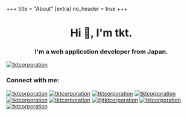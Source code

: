 +++
title = "About"
[extra]
no_header = true
+++

<h1 align="center">Hi 👋, I'm tkt.</h1>
<h3 align="center">I'm a web application developer from Japan.</h3>

<p align="left"> <a href="https://twitter.com/tktcorporation" target="blank"><img src="https://img.shields.io/twitter/follow/tktcorporation?logo=twitter&style=for-the-badge" alt="tktcorporation" /></a> </p>

<h3 align="left">Connect with me:</h3>

<p>
<!-- <a href="https://lapras.com/public/BKFXEQC" target="blank"><img src="https://assets.lapras.com/static/assets/bundles/media/logo-symbol.5c8467f1.svg" alt="tktcorporation" class="icon white" /></a> -->
<a href="https://github.com/tktcorporation" target="blank"><img src="https://cdn.jsdelivr.net/npm/simple-icons@3.0.1/icons/github.svg" alt="tktcorporation" class="icon white" /></a>
<a href="https://twitter.com/tktcorporation" target="blank"><img src="https://cdn.jsdelivr.net/npm/simple-icons@3.0.1/icons/twitter.svg" alt="tktcorporation" class="icon white" /></a>
<a href="https://qiita.com/tktcorporation" target="blank"><img src="https://cdn.jsdelivr.net/npm/simple-icons@3.0.1/icons/qiita.svg" alt="tktcorporation" class="icon white" /></a>
<a href="https://zenn.dev/tktcorporation" target="blank"><img src="https://simpleicons.org/icons/zenn.svg" alt="tktcorporation" class="icon white" /></a>
<a href="https://stackoverflow.com/users/12852199" target="blank"><img src="https://cdn.jsdelivr.net/npm/simple-icons@3.0.1/icons/stackoverflow.svg" alt="tktcorporation" class="icon white" /></a>
<a href="https://instagram.com/tktcorporation" target="blank"><img src="https://cdn.jsdelivr.net/npm/simple-icons@3.0.1/icons/instagram.svg" alt="tktcorporation" class="icon white" /></a>
<a href="https://medium.com/@tktcorporation" target="blank"><img src="https://cdn.jsdelivr.net/npm/simple-icons@3.0.1/icons/medium.svg" alt="@tktcorporation" class="icon white" /></a>
<a href="https://dev.to/tktcorporation" target="blank"> <a href="https://dev.to/tktcorporation" target="blank"><img src="https://cdn.jsdelivr.net/npm/simple-icons@3.0.1/icons/dev-dot-to.svg" alt="tktcorporation" class="icon white" /></a>
<a href="https://linkedin.com/in/tktcorporation" target="blank"><img src="https://cdn.jsdelivr.net/npm/simple-icons@3.0.1/icons/linkedin.svg" alt="tktcorporation" class="icon white" /></a>
</p>

<!-- <h3 align="left">Support:</h3>
<p><a href="https://www.buymeacoffee.com/tktcorporation" > <img align="left" src="https://cdn.buymeacoffee.com/buttons/v2/default-yellow.png" alt="tktcorporation" class="icon white" height="100" /></a></p> -->
